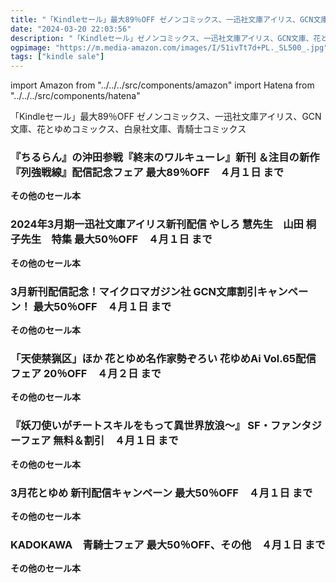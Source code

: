 ```yaml
---
title: "「Kindleセール」最大89％OFF ゼノンコミックス、一迅社文庫アイリス、GCN文庫、花とゆめコミックス、白泉社文庫、青騎士コミックス"
date: "2024-03-20 22:03:56"
description: "「Kindleセール」ゼノンコミックス、一迅社文庫アイリス、GCN文庫、花とゆめコミックス、白泉社文庫、青騎士コミックス"
ogpimage: "https://m.media-amazon.com/images/I/51ivTt7d+PL._SL500_.jpg"
tags: ["kindle sale"]
---
```

import Amazon from "../../../src/components/amazon"
import Hatena from "../../../src/components/hatena"


「Kindleセール」最大89％OFF ゼノンコミックス、一迅社文庫アイリス、GCN文庫、花とゆめコミックス、白泉社文庫、青騎士コミックス


### 『ちるらん』の沖田参戦『終末のワルキューレ』新刊 ＆注目の新作『列強戦線』配信記念フェア 最大89％OFF　４月１日 まで


<Amazon asin="B0BTLQTTQN" />



<Amazon asin="B0BM3PR883" />



<Amazon asin="B0963H65LZ" />


**その他のセール本**

<Hatena src="https://kyukyunyorituryo.github.io/kindle_sale/20240401s39727/" title=""/>

### 2024年3月期一迅社文庫アイリス新刊配信 やしろ 慧先生　山田 桐子先生　特集 最大50％OFF　４月１日 まで


<Amazon asin="B0CFQ39396" />



<Amazon asin="B0C58M98NC" />



<Amazon asin="B07GFHBQ28" />


**その他のセール本**

<Hatena src="https://kyukyunyorituryo.github.io/kindle_sale/20240401s39736/" title=""/>

### 3月新刊配信記念！マイクロマガジン社 GCN文庫割引キャンペーン！ 最大50％OFF　４月１日 まで


<Amazon asin="B0CSJRDTC2" />



<Amazon asin="B0CPY2Z68L" />



<Amazon asin="B0CHY3R8Y6" />


**その他のセール本**

<Hatena src="https://kyukyunyorituryo.github.io/kindle_sale/20240401s39778/" title=""/>

### 「天使禁猟区」ほか 花とゆめ名作家勢ぞろい 花ゆめAi Vol.65配信フェア 20％OFF　４月２日 まで


<Amazon asin="B0BQRJ7DY7" />



<Amazon asin="B0BLHBYXFX" />



<Amazon asin="B08DFS31HX" />


**その他のセール本**

<Hatena src="https://kyukyunyorituryo.github.io/kindle_sale/20240402s39723/" title=""/>

### 『妖刀使いがチートスキルをもって異世界放浪～』 SF・ファンタジーフェア 無料＆割引　４月１日 まで


<Amazon asin="B09KZJQYK9" />



<Amazon asin="B01N650K96" />



<Amazon asin="B01N53SJ0S" />


**その他のセール本**

<Hatena src="https://kyukyunyorituryo.github.io/kindle_sale/20240401s39658/" title=""/>

### 3月花とゆめ 新刊配信キャンペーン 最大50％OFF　４月１日 まで


<Amazon asin="B0BX1XWHY6" />



<Amazon asin="B00DNVPE4U" />



<Amazon asin="B00DMU91X2" />


**その他のセール本**

<Hatena src="https://kyukyunyorituryo.github.io/kindle_sale/20240401s39760/" title=""/>

### KADOKAWA　青騎士フェア 最大50％OFF、その他　４月１日 まで


<Amazon asin="B0CW1BMYZ3" />



<Amazon asin="B09P7R8GRQ" />



<Amazon asin="B0CTZRXZ96" />


**その他のセール本**

<Hatena src="https://kyukyunyorituryo.github.io/kindle_sale/20240401s39714/" title=""/>